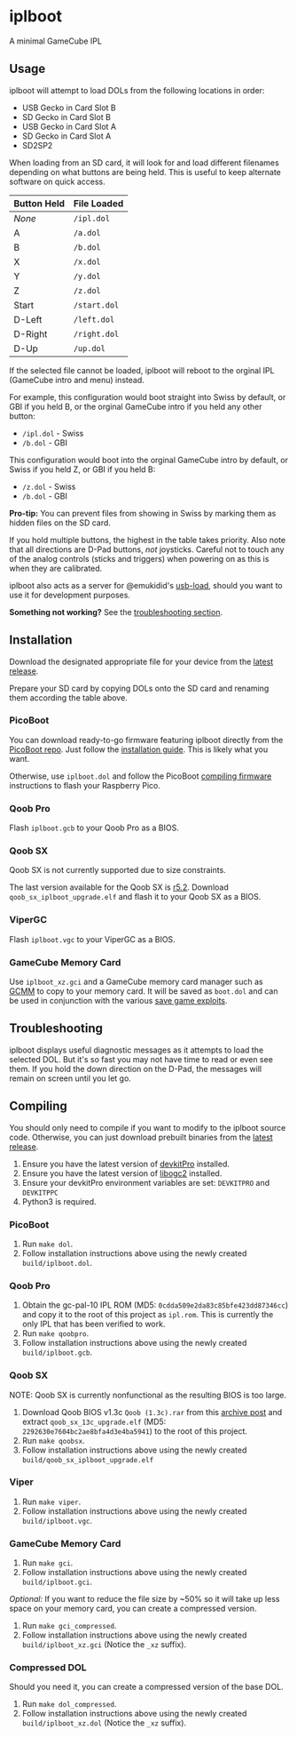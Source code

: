 # iplboot

A minimal GameCube IPL


## Usage

iplboot will attempt to load DOLs from the following locations in order:
- USB Gecko in Card Slot B
- SD Gecko in Card Slot B
- USB Gecko in Card Slot A
- SD Gecko in Card Slot A
- SD2SP2

When loading from an SD card, it will look for and load different filenames depending on what buttons are being held. This is useful to keep alternate software on quick access.

 Button Held | File Loaded
-------------|--------------
 *None*      | `/ipl.dol`
 A           | `/a.dol`
 B           | `/b.dol`
 X           | `/x.dol`
 Y           | `/y.dol`
 Z           | `/z.dol`
 Start       | `/start.dol`
 D-Left      | `/left.dol`
 D-Right     | `/right.dol`
 D-Up        | `/up.dol`

If the selected file cannot be loaded, iplboot will reboot to the orginal IPL (GameCube intro and menu) instead.

For example, this configuration would boot straight into Swiss by default, or GBI if you held B, or the orginal GameCube intro if you held any other button:
- `/ipl.dol` - Swiss
- `/b.dol` - GBI

This configuration would boot into the orginal GameCube intro by default, or Swiss if you held Z, or GBI if you held B:
- `/z.dol` - Swiss
- `/b.dol` - GBI

**Pro-tip:** You can prevent files from showing in Swiss by marking them as hidden files on the SD card.

If you hold multiple buttons, the highest in the table takes priority. Also note that all directions are D-Pad buttons, *not* joysticks. Careful not to touch any of the analog controls (sticks and triggers) when powering on as this is when they are calibrated.

iplboot also acts as a server for @emukidid's [usb-load](https://github.com/emukidid/gc-usb-load), should you want to use it for development purposes.

**Something not working?** See the [troubleshooting section](#troubleshooting).


## Installation

Download the designated appropriate file for your device from the [latest release](https://github.com/redolution/iplboot/releases/latest).

Prepare your SD card by copying DOLs onto the SD card and renaming them according the table above.

### PicoBoot

You can download ready-to-go firmware featuring iplboot directly from the [PicoBoot repo](https://github.com/webhdx/PicoBoot). Just follow the [installation guide](https://github.com/webhdx/PicoBoot#-installation-guide). This is likely what you want.

Otherwise, use `iplboot.dol` and follow the PicoBoot [compiling firmware](https://github.com/webhdx/PicoBoot#compiling-firmware) instructions to flash your Raspberry Pico.

### Qoob Pro

Flash `iplboot.gcb` to your Qoob Pro as a BIOS.

### Qoob SX

Qoob SX is not currently supported due to size constraints.

The last version available for the Qoob SX is [r5.2](https://github.com/redolution/iplboot/releases/tag/r5.2). Download `qoob_sx_iplboot_upgrade.elf` and flash it to your Qoob SX as a BIOS.

### ViperGC

Flash `iplboot.vgc` to your ViperGC as a BIOS.

### GameCube Memory Card

Use `iplboot_xz.gci` and a GameCube memory card manager such as [GCMM](https://github.com/suloku/gcmm) to copy to your memory card. It will be saved as `boot.dol` and can be used in conjunction with the various [save game exploits](https://www.gc-forever.com/wiki/index.php?title=Booting_homebrew#Game_Save_Exploits).


## Troubleshooting

iplboot displays useful diagnostic messages as it attempts to load the selected DOL. But it's so fast you may not have time to read or even see them. If you hold the down direction on the D-Pad, the messages will remain on screen until you let go.


## Compiling

You should only need to compile if you want to modify to the iplboot source code. Otherwise, you can just download prebuilt binaries from the [latest release](https://github.com/redolution/iplboot/releases/latest).

1. Ensure you have the latest version of [devkitPro](https://devkitpro.org/wiki/Getting_Started) installed.
2. Ensure you have the latest version of [libogc2](https://github.com/extremscorner/libogc2) installed.
3. Ensure your devkitPro environment variables are set: `DEVKITPRO` and `DEVKITPPC`
4. Python3 is required.

### PicoBoot

1. Run `make dol`.
2. Follow installation instructions above using the newly created `build/iplboot.dol`.

### Qoob Pro

1. Obtain the gc-pal-10 IPL ROM (MD5: `0cdda509e2da83c85bfe423dd87346cc`) and copy it to the root of this project as `ipl.rom`. This is currently the only IPL that has been verified to work.
2. Run `make qoobpro`.
3. Follow installation instructions above using the newly created `build/iplboot.gcb`.

### Qoob SX

NOTE: Qoob SX is currently nonfunctional as the resulting BIOS is too large.

1. Download Qoob BIOS v1.3c `Qoob (1.3c).rar` from this [archive post](https://www.gc-forever.com/forums/viewtopic.php?f=36&t=23) and extract `qoob_sx_13c_upgrade.elf` (MD5: `2292630e7604bc2ae8bfa4d3e4ba5941`) to the root of this project.
2. Run `make qoobsx`.
3. Follow installation instructions above using the newly created `build/qoob_sx_iplboot_upgrade.elf`

### Viper

1. Run `make viper`.
2. Follow installation instructions above using the newly created `build/iplboot.vgc`.

### GameCube Memory Card

1. Run `make gci`.
2. Follow installation instructions above using the newly created `build/iplboot.gci`.

*Optional:* If you want to reduce the file size by ~50% so it will take up less space on your memory card, you can create a compressed version.

1. Run `make gci_compressed`.
2. Follow installation instructions above using the newly created `build/iplboot_xz.gci` (Notice the `_xz` suffix).

### Compressed DOL

Should you need it, you can create a compressed version of the base DOL.

1. Run `make dol_compressed`.
2. Follow installation instructions above using the newly created `build/iplboot_xz.dol` (Notice the `_xz` suffix).
